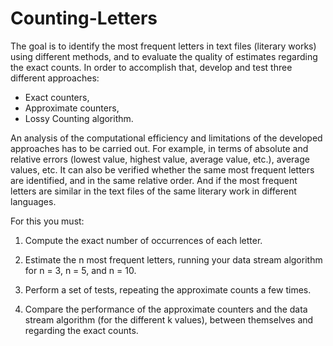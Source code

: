 # Counting-Letters
The goal is to identify the most frequent letters in text files (literary works) using different methods, and to evaluate the quality of estimates regarding the exact counts. In order to accomplish that, develop and test three different approaches:

- Exact counters,
- Approximate counters,
- Lossy Counting algorithm.

An analysis of the computational efficiency and limitations of the developed approaches has to be carried out. For example, in terms of absolute and relative errors (lowest value, highest value, average value, etc.), average values, etc. It can also be verified whether the same most frequent letters are identified, and in the same relative order. And if the most frequent letters are similar in the text files of the same literary work in different languages.

For this you must:

1. Compute the exact number of occurrences of each letter.

2. Estimate the n most frequent letters, running your data stream algorithm for n = 3, n = 5, and n = 10.

3. Perform a set of tests, repeating the approximate counts a few times.

4. Compare the performance of the approximate counters and the data stream algorithm (for the different k values), between themselves and regarding the exact counts.
